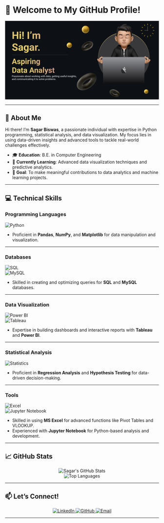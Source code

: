 # **🌟 Welcome to My GitHub Profile!**

<div align="center">
  <img src="https://github.com/sagarbiswas112/sagarbiswas112/blob/main/Sagar%20README.png?raw=true">
</div>

---

## **👋 About Me**

Hi there! I’m **Sagar Biswas**, a passionate individual with expertise in Python programming, statistical analysis, and data visualization. My focus lies in using data-driven insights and advanced tools to tackle real-world challenges effectively.  

- 🎓 **Education**: B.E. in Computer Engineering  
- 🌱 **Currently Learning**: Advanced data visualization techniques and predictive analytics.  
- 🚀 **Goal**: To make meaningful contributions to data analytics and machine learning projects.  

---

## **💻 Technical Skills**

### **Programming Languages**  
![Python](https://img.shields.io/badge/Python-3776AB?style=for-the-badge&logo=python&logoColor=white)  
- Proficient in **Pandas**, **NumPy**, and **Matplotlib** for data manipulation and visualization.

---

### **Databases**  
![SQL](https://img.shields.io/badge/SQL-003B57?style=for-the-badge&logo=postgresql&logoColor=white)  
![MySQL](https://img.shields.io/badge/MySQL-4479A1?style=for-the-badge&logo=mysql&logoColor=white)  
- Skilled in creating and optimizing queries for **SQL** and **MySQL** databases.

---

### **Data Visualization**  
![Power BI](https://img.shields.io/badge/Power%20BI-F2C811?style=for-the-badge&logo=powerbi&logoColor=black)  
![Tableau](https://img.shields.io/badge/Tableau-E97627?style=for-the-badge&logo=tableau&logoColor=white)  
- Expertise in building dashboards and interactive reports with **Tableau** and **Power BI**.

---

### **Statistical Analysis**  
![Statistics](https://img.shields.io/badge/Statistics-4CAF50?style=for-the-badge&logo=R&logoColor=white)  
- Proficient in **Regression Analysis** and **Hypothesis Testing** for data-driven decision-making.

---

### **Tools**  
![Excel](https://img.shields.io/badge/Microsoft%20Excel-217346?style=for-the-badge&logo=microsoft-excel&logoColor=white)  
![Jupyter Notebook](https://img.shields.io/badge/Jupyter-F37626?style=for-the-badge&logo=jupyter&logoColor=white)  
- Skilled in using **MS Excel** for advanced functions like Pivot Tables and VLOOKUP.  
- Experienced with **Jupyter Notebook** for Python-based analysis and development.

---

## **📈 GitHub Stats**

<div align="center">
  <img src="https://github-readme-stats.vercel.app/api?username=sagarbiswas112&show_icons=true&theme=radical" alt="Sagar's GitHub Stats" />
  <br />
  <img src="https://github-readme-stats.vercel.app/api/top-langs/?username=sagarbiswas112&layout=compact&theme=radical" alt="Top Languages" />
</div>

---

## **📫 Let’s Connect!**

<div align="center">
  <a href="https://linkedin.com/in/sagar-biswas-110583241">
    <img src="https://img.shields.io/badge/LinkedIn-0A66C2?style=for-the-badge&logo=linkedin&logoColor=white" alt="LinkedIn">
  </a>
  <a href="https://github.com/sagarbiswas112">
    <img src="https://img.shields.io/badge/GitHub-181717?style=for-the-badge&logo=github&logoColor=white" alt="GitHub">
  </a>
  <a href="mailto:biswassagar418@gmail.com">
    <img src="https://img.shields.io/badge/Email-D14836?style=for-the-badge&logo=gmail&logoColor=white" alt="Email">
  </a>
</div>

---
